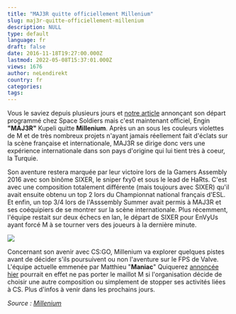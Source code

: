 ```yaml
---
title: "MAJ3R quitte officiellement Millenium"
slug: maj3r-quitte-officiellement-millenium
description: NULL
type: default
language: fr
draft: false
date: 2016-11-18T19:27:00.000Z
lastmod: 2022-05-08T15:37:01.000Z
views: 1676
author: neLendirekt
country: fr
categories:
tags:
---
```

Vous le saviez depuis plusieurs jours et [notre article](/fr/article/maj3r-en-route-pour-space-soldiers/6) annonçant son départ programmé chez Space Soldiers mais c'est maintenant officiel, Engin **"MAJ3R"** Kupeli quitte **Millenium**. Après un an sous les couleurs violettes de M et de très nombreux projets n'ayant jamais réellement fait d'éclats sur la scène française et internationale, MAJ3R se dirige donc vers une expérience internationale dans son pays d'origine qui lui tient très à coeur, la Turquie.

Son aventure restera marquée par leur victoire lors de la Gamers Assembly 2016 avec son binôme SIXER, le sniper fxy0 et sous le lead de HaRts. C'est avec une composition totalement différente (mais toujours avec SIXER) qu'il avait ensuite obtenu un top 2 lors du Championnat national français d'ESL. Et enfin, un top 3/4 lors de l'Asssembly Summer avait permis à MAJ3R et ses coéquipiers de se montrer sur la scène internationale. Plus récemment, l'équipe restait sur deux échecs en lan, le départ de SIXER pour EnVyUs ayant forcé M à se tourner vers des joueurs à la dernière minute.

![](/storage/images/5823338acd7ef_majajfojfajpg)

Concernant son avenir avec CS:GO, Millenium va explorer quelques pistes avant de décider s'ils poursuivent ou non l'aventure sur le FPS de Valve. L'équipe actuelle emmenée par Matthieu "**Maniac**" Quiquerez [annoncée hier](/fr/flash/millenium-renforce-platinium-decime/82) pourrait en effet ne pas porter le maillot M si l'organisation décide de choisir une autre composition ou simplement de stopper ses activités liées à CS. Plus d'infos à venir dans les prochains jours.

_Source : [Millenium](http://www.millenium.org/cs-go/team-pro-csgo/actualites/maj3r-quitte-millenium-cs-go-transferts-m-engin-kupeli-millenium-esport-club-team-pro-csgo-counter-strike-global-offensive-150933)_
